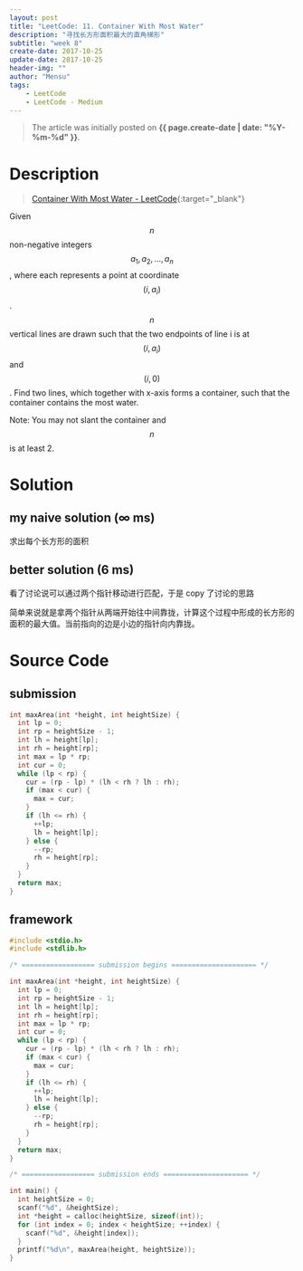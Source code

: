```yaml
---
layout: post
title: "LeetCode: 11. Container With Most Water"
description: "寻找长方形面积最大的直角梯形"
subtitle: "week 8"
create-date: 2017-10-25
update-date: 2017-10-25
header-img: ""
author: "Mensu"
tags:
    - LeetCode
    - LeetCode - Medium
---
```


> The article was initially posted on **{{ page.create-date | date: "%Y-%m-%d" }}**.


# Description

> [Container With Most Water - LeetCode](https://leetcode.com/problems/container-with-most-water/description/){:target="_blank"}

Given $$n$$ non-negative integers $$a_1, a_2, ..., a_n$$, where each represents a point at coordinate $$(i, a_i)$$. $$n$$ vertical lines are drawn such that the two endpoints of line i is at $$(i, a_i)$$ and $$(i, 0)$$. Find two lines, which together with x-axis forms a container, such that the container contains the most water.

Note: You may not slant the container and $$n$$ is at least 2.

# Solution

## my naive solution (∞ ms)

求出每个长方形的面积

## better solution (6 ms)

看了讨论说可以通过两个指针移动进行匹配，于是 copy 了讨论的思路

简单来说就是拿两个指针从两端开始往中间靠拢，计算这个过程中形成的长方形的面积的最大值。当前指向的边是小边的指针向内靠拢。

# Source Code

## submission

~~~c
int maxArea(int *height, int heightSize) {
  int lp = 0;
  int rp = heightSize - 1;
  int lh = height[lp];
  int rh = height[rp];
  int max = lp * rp;
  int cur = 0;
  while (lp < rp) {
    cur = (rp - lp) * (lh < rh ? lh : rh);
    if (max < cur) {
      max = cur;
    }
    if (lh <= rh) {
      ++lp;
      lh = height[lp];
    } else {
      --rp;
      rh = height[rp];
    }
  }
  return max;
}

~~~

## framework

~~~c
#include <stdio.h>
#include <stdlib.h>

/* ================== submission begins ===================== */

int maxArea(int *height, int heightSize) {
  int lp = 0;
  int rp = heightSize - 1;
  int lh = height[lp];
  int rh = height[rp];
  int max = lp * rp;
  int cur = 0;
  while (lp < rp) {
    cur = (rp - lp) * (lh < rh ? lh : rh);
    if (max < cur) {
      max = cur;
    }
    if (lh <= rh) {
      ++lp;
      lh = height[lp];
    } else {
      --rp;
      rh = height[rp];
    }
  }
  return max;
}

/* ================== submission ends ===================== */

int main() {
  int heightSize = 0;
  scanf("%d", &heightSize);
  int *height = calloc(heightSize, sizeof(int));
  for (int index = 0; index < heightSize; ++index) {
    scanf("%d", &height[index]);
  }
  printf("%d\n", maxArea(height, heightSize));
}

~~~
